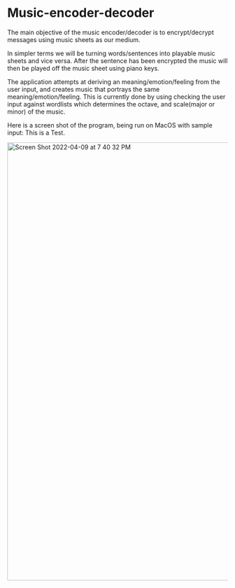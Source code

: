 # Music-encoder-decoder

The main objective of the music encoder/decoder is to encrypt/decrypt messages using music sheets as our medium.

In simpler terms we will be turning words/sentences into playable music sheets and vice versa. After the sentence has been encrypted the music will then be played off the music sheet using piano keys.

The application attempts at deriving an meaning/emotion/feeling from the user input, and creates music that portrays the same meaning/emotion/feeling. This is currently done by using checking the user input against wordlists which determines the octave, and scale(major or minor) of the music.

Here is a screen shot of the program, being run on MacOS with sample input: This is a Test. 

<img width="1000" alt="Screen Shot 2022-04-09 at 7 40 32 PM" src="https://user-images.githubusercontent.com/71601674/162595163-da1dac67-d080-400a-acec-49b7e6c96a74.png">
